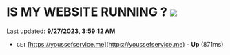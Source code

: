 # IS MY WEBSITE RUNNING ? [![](https://img.shields.io/static/v1?label=Sponsor&message=%E2%9D%A4&logo=GitHub&color=%23fe8e86)](https://github.com/sponsors/<username>)

Last updated: **9/27/2023, 3:59:12 AM**

- `GET` [https://youssefservice.me](https://youssefservice.me) - **Up** (871ms)
